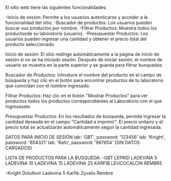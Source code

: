 El sitio web tiene las siguientes funcionalidades:

-Inicio de sesión: Permite a los usuarios autenticarse y acceder a la funcionalidad del sitio.
-Buscador de productos: Los usuarios pueden buscar sus productos por nombre.
-Filtrar Productos: Muestra todos los productosde su laboratorio (usuario).
-Presupuestar Productos: Los usuarios pueden ingresar una cantidad y obtener el precio total del producto seleccionado.

Inicio de sesión:
El sitio redirige automáticamente a la página de inicio de sesión si no se ha iniciado sesión.
Después de iniciar sesión, el nombre de usuario se muestra en la parte superior y se guarda para filtrar busquedas.


Buscador de Productos:
Introduce el nombre del producto en el campo de búsqueda y haz clic en el botón para encontrar productos de tu laboratorio que coincidan con el nombre ingresado.

Filtrar Productos:
Haz clic en el botón "Mostrar Productos" para ver productos todos los productos correspondientes al Laboratorio con el que ingresasate.

Presupuestar Productos:
En los resultados de búsqueda, permite ingresar la cantidad deseada en el campo "Cantidad a imprimir".
El precio unitario y el precio total se actualizarán automáticamente según la cantidad ingresada.

DATOS PARA INICIO DE SESIÓN
lab: 'GBT', password: '123456'
lab: 'Knight', password: '654321'
lab: 'Rafo', password: '987654' (SIN DATOS CARGADOS)

LISTA DE PRODUCTOS PARA LA BUSQUEDA:
-GBT
    LEPRID
    LADEVINA 5
    LADEVINA 10
    LADEVINA 15
    LADEVINA 25
    KARFIB
    LEUCOCALCIN
    REMBRE

-Knight
    Dolufevir
    Ladevina 5
    Karfib
    Zyvalix
    Rembre